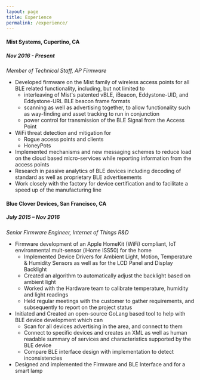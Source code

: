 ```yaml
---
layout: page
title: Experience
permalink: /experience/
---
```


#### Mist Systems, Cupertino, CA
##### Nov 2016 - Present 
_Member of Technical Staff, AP Firmware_

* Developed firmware on the Mist family of wireless access points for all BLE related functionality, 
including, but not limited to
  * interleaving of Mist's patented vBLE, iBeacon, Eddystone-UID, and Eddystone-URL BLE beacon frame formats 
  * scanning as well as advertising together, to allow functionality such as way-finding and asset tracking 
to run in conjunction
  * power control for transmission of the BLE Signal from the Access Point
* WiFi threat detection and mitigation for
  * Rogue access points and clients
  * HoneyPots
* Implemented mechanisms and new messaging schemes to reduce load on the cloud based micro-services while reporting information from the access points
* Research in passive analytics of BLE devices including decoding of standard as well as proprietary BLE advertisements 
* Work closely with the factory for device certification and to facilitate a speed up of the manufacturing line

#### Blue Clover Devices, San Francisco, CA
##### July 2015 – Nov 2016    
_Senior Firmware Engineer, Internet of Things R&D_

* Firmware development of an Apple HomeKit (WiFi) compliant, IoT environmental mult-sensor (iHome ISS50) for the home
  * Implemented Device Drivers for Ambient Light, Motion, Temperature & Humidity Sensors as well as for the LCD Panel and Display Backlight
  * Created an algorithm to automatically adjust the backlight based on ambient light 
  * Worked with the Hardware team to calibrate temperature, humidity and light readings
  * Held regular meetings with the customer to gather requirements, and subsequently to report on the project status 
* Initiated and Created an open-source GoLang based tool to help with BLE device development which can
  * Scan for all devices advertising in the area, and connect to them
  * Connect to specific devices and creates an XML as well as human readable summary of services and characteristics supported by the BLE device
  * Compare BLE interface design with implementation to detect inconsistencies
* Designed and implemented the Firmware and BLE Interface and for a smart lamp
